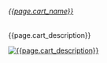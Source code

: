 ###### [{{page.cart_name}}]({{page.url}}) 
{{page.cart_description}}<br>
<p class="lead text-center">
    <a href="{{page.url}}"><img src="{{page.cart_image}}" class="img-thumbnail" alt="{{page.cart_description}}"></a>
</p>